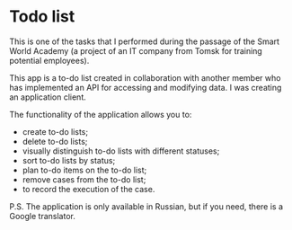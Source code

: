 # Todo list

This is one of the tasks that I performed during the passage of the Smart World Academy (a project of an IT company from Tomsk for training potential employees).

This app is a to-do list created in collaboration with another member who has implemented an API for accessing and modifying data. I was creating an application client.

The functionality of the application allows you to:
- create to-do lists;
- delete to-do lists;
- visually distinguish to-do lists with different statuses;
- sort to-do lists by status;
- plan to-do items on the to-do list;
- remove cases from the to-do list;
- to record the execution of the case.

P.S. The application is only available in Russian, but if you need, there is a Google translator.
